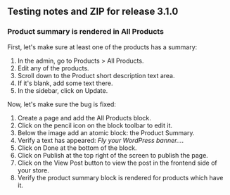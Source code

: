 ## Testing notes and ZIP for release 3.1.0

### Product summary is rendered in All Products

First, let's make sure at least one of the products has a summary:

1. In the admin, go to Products > All Products.
2. Edit any of the products.
3. Scroll down to the Product short description text area.
4. If it's blank, add some text there.
5. In the sidebar, click on Update.

Now, let's make sure the bug is fixed:

1. Create a page and add the All Products block.
2. Click on the pencil icon on the block toolbar to edit it.
3. Below the image add an atomic block: the Product Summary.
4. Verify a text has appeared: <i>Fly your WordPress banner...</i>.
5. Click on Done at the bottom of the block.
6. Click on Publish at the top right of the screen to publish the page.
7. Click on the View Post button to view the post in the frontend side of your store.
8. Verify the product summary block is rendered for products which have it.

